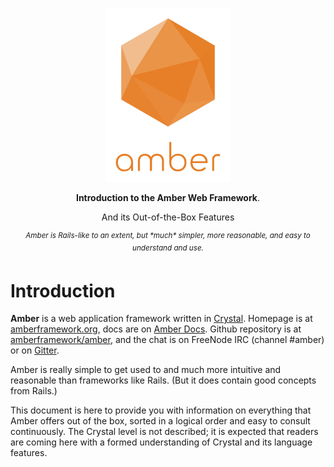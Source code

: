 <p align="center">
  <img src="https://github.com/amberframework/site-assets/raw/master/images/amber.png" width="200">
  <p align="center"><strong>Introduction to the Amber Web Framework</strong>.<p>
  <p align="center">And its Out-of-the-Box Features<p>
  <p align="center">
    <sup>
      <i>
        Amber is Rails-like to an extent, but *much* simpler, more reasonable, and easy to understand and use.
      </i>
    </sup>
  </p>
  <p align="center">
  </p>
</p>

# Introduction

**Amber** is a web application framework written in [Crystal](http://www.crystal-lang.org). Homepage is at [amberframework.org](https://amberframework.org/), docs are on [Amber Docs](https://docs.amberframework.org). Github repository is at [amberframework/amber](https://github.com/amberframework/amber), and the chat is on FreeNode IRC (channel #amber) or on [Gitter](https://gitter.im/amberframework/amber).

Amber is really simple to get used to and much more intuitive and reasonable than frameworks like Rails. (But it does contain good concepts from Rails.)

This document is here to provide you with information on everything that Amber offers out of the box, sorted in a logical order and easy to consult continuously. The Crystal level is not described; it is expected that readers are coming here with a formed understanding of Crystal and its language features.

